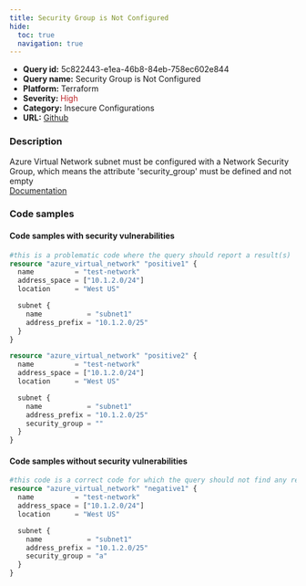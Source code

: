 ```yaml
---
title: Security Group is Not Configured
hide:
  toc: true
  navigation: true
---
```


<style>
  .highlight .hll {
    background-color: #ff171742;
  }
  .md-content {
    max-width: 1100px;
    margin: 0 auto;
  }
</style>

-   **Query id:** 5c822443-e1ea-46b8-84eb-758ec602e844
-   **Query name:** Security Group is Not Configured
-   **Platform:** Terraform
-   **Severity:** <span style="color:#bb2124">High</span>
-   **Category:** Insecure Configurations
-   **URL:** [Github](https://github.com/Checkmarx/kics/tree/master/assets/queries/terraform/azure/security_group_is_not_configured)

### Description
Azure Virtual Network subnet must be configured with a Network Security Group, which means the attribute 'security_group' must be defined and not empty<br>
[Documentation](https://www.terraform.io/docs/providers/azure/r/virtual_network.html)

### Code samples
#### Code samples with security vulnerabilities
```tf title="Positive test num. 1 - tf file" hl_lines="21 7"
#this is a problematic code where the query should report a result(s)
resource "azure_virtual_network" "positive1" {
  name          = "test-network"
  address_space = ["10.1.2.0/24"]
  location      = "West US"

  subnet {
    name           = "subnet1"
    address_prefix = "10.1.2.0/25"
  }
}

resource "azure_virtual_network" "positive2" {
  name          = "test-network"
  address_space = ["10.1.2.0/24"]
  location      = "West US"

  subnet {
    name           = "subnet1"
    address_prefix = "10.1.2.0/25"
    security_group = ""
  }
}
```


#### Code samples without security vulnerabilities
```tf title="Negative test num. 1 - tf file"
#this code is a correct code for which the query should not find any result
resource "azure_virtual_network" "negative1" {
  name          = "test-network"
  address_space = ["10.1.2.0/24"]
  location      = "West US"

  subnet {
    name           = "subnet1"
    address_prefix = "10.1.2.0/25"
    security_group = "a"
  }
}
```
